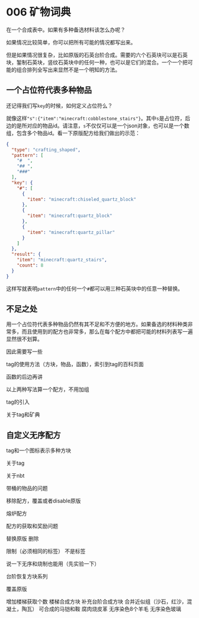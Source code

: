 # 006 矿物词典

在一个合成表中。如果有多种备选材料该怎么办呢？

如果情况比较简单，你可以把所有可能的情况都写出来。

但是如果情况很复杂，比如原版的石英台阶合成。需要的六个石英块可以是石英块，錾制石英块，竖纹石英块中的任何一种，也可以是它们的混合。一个一个把可能的组合排列全写出来显然不是一个明知的方法。

## 一个占位符代表多种物品

还记得我们写`key`的时候，如何定义占位符么？

就像这样`"s":{"item":"minecraft:cobblestone_stairs"}`。其中`s`是占位符，后边的是所对应的物品id。请注意，`s`不仅仅可以是一个json对象，也可以是一个数组，包含多个物品id。看一下原版配方给我们做出的示范：

```json
{
  "type": "crafting_shaped",
  "pattern": [
    "#  ",
    "## ",
    "###"
  ],
  "key": {
    "#": [
      {
        "item": "minecraft:chiseled_quartz_block"
      },
      {
        "item": "minecraft:quartz_block"
      },
      {
        "item": "minecraft:quartz_pillar"
      }
    ]
  },
  "result": {
    "item": "minecraft:quartz_stairs",
    "count": 8
  }
}
```

这样写就表明`pattern`中的任何一个`#`都可以用三种石英块中的任意一种替换。

## 不足之处

用一个占位符代表多种物品仍然有其不足和不方便的地方。如果备选的材料种类非常多，而且使用到的配方也非常多，那么在每个配方中都把可能的材料列表写一遍显然很不划算。

因此需要写一些


tag的使用方法（方块，物品，函数），索引到tag的百科页面

函数的后边再讲

以上两种写法算一个配方，不用加组


tag的引入

关于tag和矿典

## 自定义无序配方


tag和一个图标表示多种方块

关于tag

关于nbt


带桶的物品的问题

移除配方，覆盖或者disable原版

熔炉配方


配方的获取和奖励问题





替换原版
删除

限制（必须相同的标签）
不是标签





说一下无序和烧制也能用（先实验一下）



台阶恢复方块系列

覆盖原版


增加楼梯获取个数
楼梯合成方块
补充台阶合成方块
合并近似组（沙石，红沙，混凝土，陶瓦）
可合成的马铠和鞍
腐肉烧皮革
无序染色8个羊毛
无序染色玻璃
